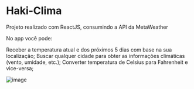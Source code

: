 # Haki-Clima


<p> Projeto realizado com ReactJS, consumindo a API da MetaWeather </p>

No app você pode:

Receber a temperatura atual e dos próximos 5 dias com base na sua localização;
Buscar qualquer cidade para obter as informações climáticas (vento, umidade, etc.);
Converter temperatura de Celsius para Fahrenheit e vice-versa;

![image](https://user-images.githubusercontent.com/85578784/134513033-0957be59-3fce-4da6-b44d-a318e61321bb.png)


